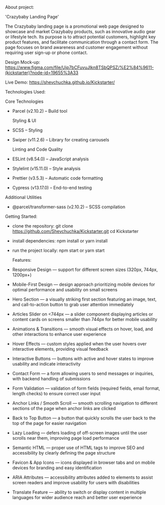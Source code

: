 About project:

'Crazybaby Landing Page'

The Crazybaby landing page is a promotional web page designed to showcase and market Crazybaby products, such as innovative audio gear or lifestyle tech. Its purpose is to attract potential customers, highlight key product features, and facilitate communication through a contact form. The page focuses on brand awareness and customer engagement without requiring user sign-up or phone contact.

Design Mock-up: https://www.figma.com/file/Ujp7bCFuvuJlkn8TSbQPSZ/%E2%84%9611-(kickstarter)?node-id=19655%3A33

Live Demo: https://shevchuchka.github.io/Kickstarter/

Technologies Used:

  Core Technologies
- Parcel (v2.10.2) – Build tool

  Styling & UI
- SCSS – Styling
- Swiper (v11.2.6) – Library for creating carousels

  Linting and Code Quality
- ESLint (v8.54.0) – JavaScript analysis
- Stylelint (v15.11.0) – Style analysis
- Prettier (v3.5.3) – Automatic code formatting
- Cypress (v13.17.0) – End-to-end testing

Additional Utilities
- @parcel/transformer-sass (v2.10.2) – SCSS compilation

Getting Started:

- clone the repository:
  git clone https://github.com/Shevchuchka/Kickstarter.git
  cd Kickstarter
- install dependencies:
  npm install or yarn install
- run the project locally:
  npm start or yarn start

  Features:

- Responsive Design — support for different screen sizes (320px, 744px, 1200px+)
- Mobile-First Design — design approach prioritizing mobile devices for optimal performance and usability on small screens
- Hero Section — a visually striking first section featuring an image, text, and call-to-action button to grab user attention immediately
- Articles Slider on <744px — a slider component displaying articles or content cards on screens smaller than 744px for better mobile usability
- Animations & Transitions — smooth visual effects on hover, load, and other interactions to enhance user experience
- Hover Effects — custom styles applied when the user hovers over interactive elements, providing visual feedback
- Interactive Buttons — buttons with active and hover states to improve usability and indicate interactivity
- Contact Form — a form allowing users to send messages or inquiries, with backend handling of submissions
- Form Validation — validation of form fields (required fields, email format, length checks) to ensure correct user input
- Anchor Links / Smooth Scroll — smooth scrolling navigation to different sections of the page when anchor links are clicked
- Back to Top Button — a button that quickly scrolls the user back to the top of the page for easier navigation
- Lazy Loading — defers loading of off-screen images until the user scrolls near them, improving page load performance
- Semantic HTML — proper use of HTML tags to improve SEO and accessibility by clearly defining the page structure
- Favicon & App Icons — icons displayed in browser tabs and on mobile devices for branding and easy identification
- ARIA Attributes — accessibility attributes added to elements to assist screen readers and improve usability for users with disabilities
- Translate Feature — ability to switch or display content in multiple languages for wider audience reach and better user experience

